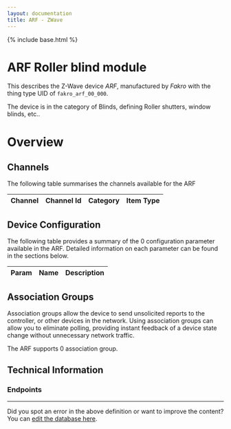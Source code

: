 ```yaml
---
layout: documentation
title: ARF - ZWave
---
```


{% include base.html %}

# ARF Roller blind module
This describes the Z-Wave device *ARF*, manufactured by *Fakro* with the thing type UID of ```fakro_arf_00_000```.

The device is in the category of Blinds, defining Roller shutters, window blinds, etc..

# Overview

## Channels
The following table summarises the channels available for the ARF

| Channel | Channel Id | Category | Item Type |
|---------|------------|----------|-----------|



## Device Configuration
The following table provides a summary of the 0 configuration parameter available in the ARF.
Detailed information on each parameter can be found in the sections below.

| Param | Name  | Description |
|-------|-------|-------------|

## Association Groups
Association groups allow the device to send unsolicited reports to the controller, or other devices in the network. Using association groups can allow you to eliminate polling, providing instant feedback of a device state change without unnecessary network traffic.

The ARF supports 0 association group.

## Technical Information

### Endpoints


---

Did you spot an error in the above definition or want to improve the content?
You can [edit the database here](http://www.cd-jackson.com/index.php/zwave/zwave-device-database/zwave-device-list/devicesummary/848).
